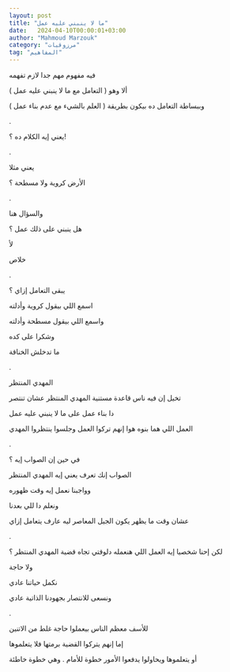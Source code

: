 ```yaml
---
layout: post
title: "ما لا ينبني عليه عمل"
date:   2024-04-10T00:00:01+03:00
author: "Mahmoud Marzouk"
category: "مرزوقيات"
tag: "المفاهيم"
---
```



فيه مفهوم مهم جدا لازم تفهمه

ألا وهو ( التعامل مع ما لا ينبني عليه عمل )

وببساطة التعامل ده بيكون بطريقة ( العلم بالشيء مع عدم
بناء عمل )

.

يعني إيه الكلام ده ؟!

.

يعني مثلا

الأرض كروية ولا مسطحة ؟

.

والسؤال هنا

هل ينبني على ذلك عمل ؟

لأ

خلاص

.

يبقى التعامل إزاي ؟

اسمع اللي بيقول كروية وأدلته

واسمع اللي بيقول مسطحة وأدلته

وشكرا على كده

ما تدخلش الخناقة

.

المهدي المنتظر

تخيل إن فيه ناس قاعدة مستنية المهدي المنتظر عشان
تنتصر

دا بناء عمل على ما لا ينبني عليه عمل

العمل اللي هما بنوه هوا إنهم تركوا العمل وجلسوا ينتظروا
المهدي

.

في حين إن الصواب إيه ؟

الصواب إنك تعرف يعني إيه المهدي المنتظر

وواجبنا نعمل إيه وقت ظهوره

ونعلم دا للي بعدنا

عشان وقت ما يظهر يكون الجيل المعاصر ليه عارف يتعامل
إزاي

.

لكن إحنا شخصيا إيه العمل اللي هنعمله دلوقتي تجاه قضية
المهدي المنتظر ؟

ولا حاجة

نكمل حياتنا عادي

ونسعى للانتصار بجهودنا الذاتية عادي

.

للأسف معظم الناس بيعملوا حاجة غلط من الاتنين

إما إنهم يتركوا القضية برمتها فلا يتعلموها

أو يتعلموها ويحاولوا يدفعوا الأمور خطوة للأمام . وهي
خطوة خاطئة

